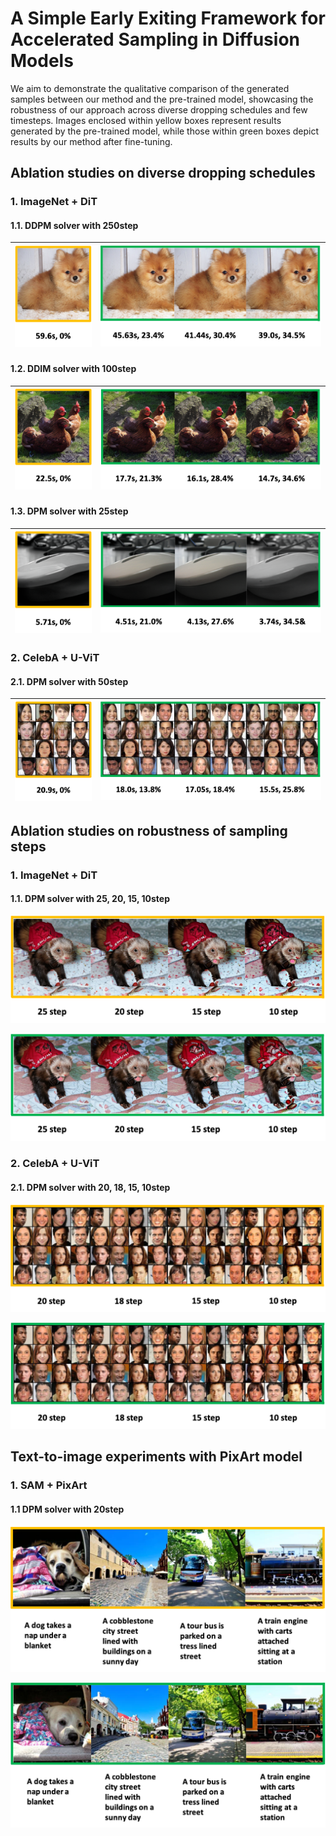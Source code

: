 # A Simple Early Exiting Framework for Accelerated Sampling in Diffusion Models

We aim to demonstrate the qualitative comparison of the generated samples between our method and the pre-trained model, showcasing the robustness of our approach across diverse dropping schedules and few timesteps. Images enclosed within yellow boxes represent results generated by the pre-trained model, while those within green boxes depict results by our method after fine-tuning. 

## Ablation studies on diverse dropping schedules
### 1. ImageNet + DiT
#### 1.1. DDPM solver with 250step
![ddpm_baseline.jpg1](./images/ddpm_250_baseline.png) |![ddpm_ours.jpg2](./images/ddpm_250_ours.png)
--- | --- |

#### 1.2. DDIM solver with 100step
![ddim_baseline.jpg1](./images/ddim_100_baseline.png) |![ddim_ours.jpg2](./images/ddim_100_ours.png)
--- | --- |

#### 1.3. DPM solver with 25step
![dpm_baseline.jpg1](./images/dpm_25_baseline.png) |![dpm_ours.jpg2](./images/dpm_25_ours.png)
--- | --- |

### 2. CelebA + U-ViT
#### 2.1. DPM solver with 50step
![celeba_baseline.jpg1](./images/celeba_baseline.png) |![celeba_ours.jpg2](./images/celeba_ours.png)
--- | --- |


## Ablation studies on robustness of sampling steps
### 1. ImageNet + DiT
#### 1.1. DPM solver with 25, 20, 15, 10step
![baseline_robustness.jpg1](./images/baseline_robustness.png)

![ours_robustness.jpg2](./images/ours_robustness.png)

### 2. CelebA + U-ViT
#### 2.1. DPM solver with 20, 18, 15, 10step
![celeba_baseline_robustness.jpg1](./images/celeba_baseline_robustness.png)

![celeba_ours_robustness.jpg2](./images/celeba_ours_robustness.png)

## Text-to-image experiments with PixArt model
### 1. SAM + PixArt
#### 1.1 DPM solver with 20step
![baseline_pixart.jpg1](./images/baseline_pixart.png)

![ours_pixart.jpg2](./images/ours_pixart.png)